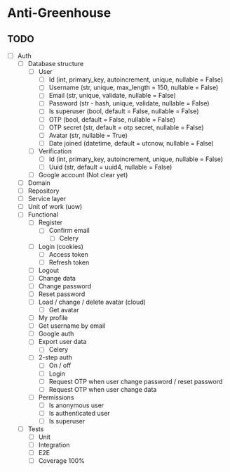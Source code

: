 # Anti-Greenhouse

## TODO

- [ ] Auth
    - [ ] Database structure
        - [ ] User
            - [ ] Id (int, primary_key, autoincrement, unique, nullable = False)
            - [ ] Username (str, unique, max_length = 150, nullable = False)
            - [ ] Email (str, unique, validate, nullable = False)
            - [ ] Password (str - hash, unique, validate, nullable = False)
            - [ ] Is superuser (bool, default = False, nullable = False)
            - [ ] OTP (bool, default = False, nullable = False)
            - [ ] OTP secret (str, default = otp secret, nullable = False)
            - [ ] Avatar (str, nullable = True)
            - [ ] Date joined (datetime, default = utcnow, nullable = False)
        - [ ] Verification
            - [ ] Id (int, primary_key, autoincrement, unique, nullable = False)
            - [ ] Uuid (str, default = uuid4, nullable = False)
        - [ ] Google account (Not clear yet)
    - [ ] Domain
    - [ ] Repository
    - [ ] Service layer
    - [ ] Unit of work (uow)
    - [ ] Functional
        - [ ] Register
            - [ ] Confirm email
                - [ ] Celery
        - [ ] Login (cookies)
            - [ ] Access token
            - [ ] Refresh token
        - [ ] Logout
        - [ ] Change data
        - [ ] Change password
        - [ ] Reset password
        - [ ] Load / change / delete avatar (cloud)
            - [ ] Get avatar
        - [ ] My profile
        - [ ] Get username by email
        - [ ] Google auth
        - [ ] Export user data
            - [ ] Celery
        - [ ] 2-step auth
            - [ ] On / off
            - [ ] Login
            - [ ] Request OTP when user change password / reset password
            - [ ] Request OTP when user change data
        - [ ] Permissions
            - [ ] Is anonymous user
            - [ ] Is authenticated user
            - [ ] Is superuser
    - [ ] Tests
        - [ ] Unit
        - [ ] Integration
        - [ ] E2E
        - [ ] Coverage 100%
